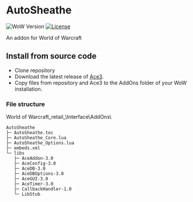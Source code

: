 # AutoSheathe

![WoW Version](https://img.shields.io/badge/WoW-10.2.7-blue.svg)
[![License][license_badge]][license_url]

An addon for World of Warcraft

## Install from source code
- Clone repository
- Download the latest release of [Ace3](https://www.wowace.com/projects/ace3).
- Copy files from repository and Ace3 to the AddOns folder of your WoW installation.

### File structure
World of Warcraft\_retail_\Interface\AddOns\

```
AutoSheathe
├─ AutoSheathe.toc
├─ AutoSheathe_Core.lua
├─ AutoSheathe_Options.lua
├─ embeds.xml
└─ libs
   ├─ AceAddon-3.0
   ├─ AceConfig-3.0
   ├─ AceDB-3.0
   ├─ AceDBOptions-3.0
   ├─ AceGUI-3.0
   ├─ AceTimer-3.0
   ├─ CallbackHandler-1.0
   └─ LibStub
```

[license_badge]: https://img.shields.io/github/license/Mekhlin/AutoSheathe.svg
[license_url]: https://raw.githubusercontent.com/Mekhlin/AutoSheathe/main/LICENSE